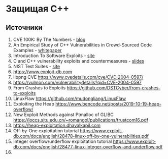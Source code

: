 # Защищая C++

## Источники



1. CVE 100K: By The Numbers - [blog](https://blog.rapid7.com/2018/04/30/cve-100k-by-the-numbers/)
2. An Empirical Study of C++ Vulnerabilities in Crowd-Sourced Code Examples - [whitepaper](https://arxiv.org/pdf/1910.01321.pdf)
3. Introduction To Software Exploits - [site](https://opensecuritytraining.info/Exploits1.html)
4. C and C++ vulnerability exploits and countermeasures - [slides](https://handouts.secappdev.org/handouts/2011/Frank%20Piessens/C-vulnerabilities-slides.pdf)
5. NIST Test Suites - [site](https://samate.nist.gov/SRD/testsuite.php)
6. https://www.exploit-db.com
7. libpng CVE https://www.cvedetails.com/cve/CVE-2004-0597/
8. https://vulmon.com/vulnerabilitydetails?qid=CVE-2004-0597
9.  From Crashes to Exploits https://github.com/DSTCyber/from-crashes-to-exploits
10. LinuxFlaw https://github.com/mudongliang/LinuxFlaw
11. Exploiting the Heap https://www.bencode.net/posts/2019-10-19-heap-overflow/
12. New Exploit Methods against Ptmalloc of GLIBC
https://loccs.sjtu.edu.cn/~romangol/publications/trustcom16.pdf
12. https://heap-exploitation.dhavalkapil.com
13. Off-by-One exploitation tutorial https://www.exploit-db.com/docs/english/28478-linux-off-by-one-vulnerabilities.pdf
14. Integer overflow/underflow exploitation tutorial https://www.exploit-db.com/docs/english/28477-linux-integer-overflow-and-underflow.pdf
15. 